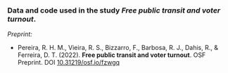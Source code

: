 ### Data and code used in the study *Free public transit and voter turnout*.

*Preprint:*

- Pereira, R. H. M., Vieira, R. S., Bizzarro, F., Barbosa, R. J., Dahis, R., & Ferreira, D. T. (2022). **Free public transit and voter turnout**. OSF Preprint. DOI [10.31219/osf.io/fzwgq](https://osf.io/fzwgq/)

